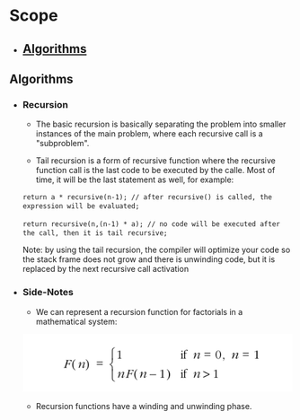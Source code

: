 # Scope
- ## [Algorithms](#algorithms)


## Algorithms

- ### Recursion

	- The basic recursion is basically separating the problem into smaller instances of the main problem, where each recursive call is a "subproblem".

	- Tail recursion is a form of recursive function where the recursive function call is the last code to be executed by the calle. Most of time, it will be the last statement as well, for example:

	```
	return a * recursive(n-1); // after recursive() is called, the expression will be evaluated;

	return recursive(n,(n-1) * a); // no code will be executed after the call, then it is tail recursive;
	```
	Note: by using the tail recursion, the compiler will optimize your code so the stack frame does not grow and there is unwinding code, but it is replaced by the next recursive call activation

- ### Side-Notes

	- We can represent a recursion function for factorials in a mathematical system:

	![recursion](day21-algorithms-1.png)
	
	
	- Recursion functions have a winding and unwinding phase.
